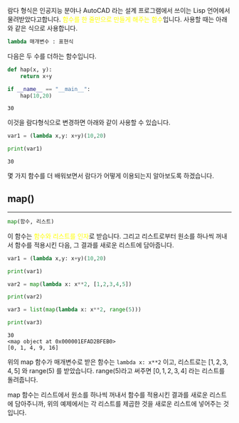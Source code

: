 
람다 형식은 인공지능 분야나 AutoCAD 라는 설계 프로그램에서 쓰이는 Lisp 언어에서 물려받았다고합니다. <font color="#ffff00">함수를 한 줄만으로 만들게 해주는 함수</font>입니다. 사용할 때는 아래와 같은 식으로 사용합니다.

```python
lambda 매개변수 : 표현식
```

다음은 두 수를 더하는 함수입니다.

```python
def hap(x, y):
	return x+y

if __name__ == "__main__":
	hap(10,20)
```

```
30
```

이것을 람다형식으로 변경하면 아래와 같이 사용할 수 있습니다.

```python
var1 = (lambda x,y: x+y)(10,20)

print(var1)
```

```
30
```

몇 가지 함수를 더 배워보면서 람다가 어떻게 이용되는지 알아보도록 하겠습니다.

## map()
---

```python
map(함수, 리스트)
```

이 함수는 <font color="#ffff00">함수와 리스트를 인자</font>로 받습니다. 그리고 리스트로부터 원소를 하나씩 꺼내서 함수를 적용시킨 다음, 그 결과를 새로운 리스트에 담아줍니다.

```python
var1 = (lambda x,y: x+y)(10,20)

print(var1)

var2 = map(lambda x: x**2, [1,2,3,4,5])

print(var2)

var3 = list(map(lambda x: x**2, range(5)))

print(var3)
```

```
30
<map object at 0x000001EFAD2BFEB0>
[0, 1, 4, 9, 16]
```

위의 map 함수가 매개변수로 받은 함수는 `lambda x: x**2` 이고, 리스트로는 $[1,2,3,4,5]$ 와 range(5) 를 받았습니다. range(5)라고 써주면 $[0,1,2,3,4]$ 라는 리스트를 돌려줍니다. 

map 함수는 리스트에서 원소를 하나씩 꺼내서 함수를 적용시킨 결과를 새로운 리스트에 담아주니까, 위의 예제에서는 각 리스트를 제곱한 것을 새로운 리스트에 넣어주는 것입니다.

